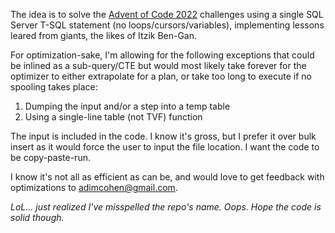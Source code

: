 The idea is to solve the [Advent of Code 2022](https://adventofcode.com/2022) challenges using a single SQL Server T-SQL statement (no loops/cursors/variables), implementing lessons leared from giants, the likes of Itzik Ben-Gan.

For optimization-sake, I'm allowing for the following exceptions that could be inlined as a sub-query/CTE but would most likely take forever for the optimizer to either extrapolate for a plan, or take too long to execute if no spooling takes place:
1. Dumping the input and/or a step into a temp table
2. Using a single-line table (not TVF) function

The input is included in the code. I know it's gross, but I prefer it over bulk insert as it would force the user to input the file location.
I want the code to be copy-paste-run.

I know it's not all as efficient as can be, and would love to get feedback with optimizations to adimcohen@gmail.com.


*LoL... just realized I've misspelled the repo's name. Oops. Hope the code is solid though.*
